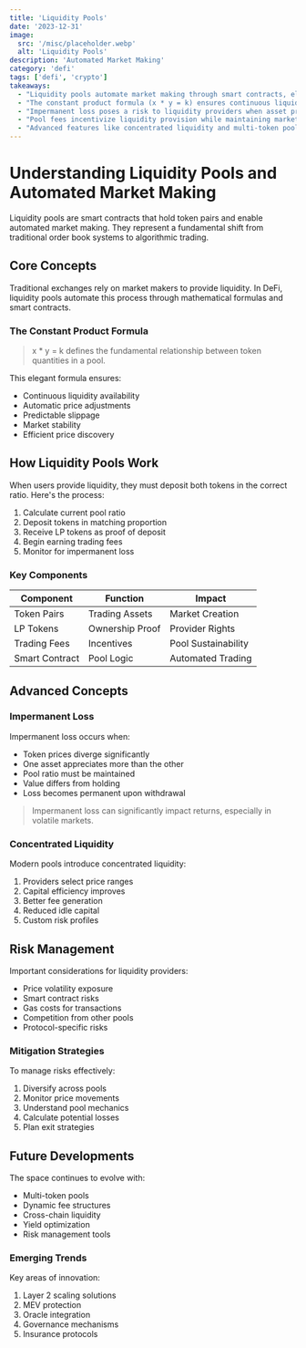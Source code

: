 ```yaml
---
title: 'Liquidity Pools'
date: '2023-12-31'
image:
  src: '/misc/placeholder.webp'
  alt: 'Liquidity Pools'
description: 'Automated Market Making'
category: 'defi'
tags: ['defi', 'crypto']
takeaways:
  - "Liquidity pools automate market making through smart contracts, eliminating the need for traditional order books."
  - "The constant product formula (x * y = k) ensures continuous liquidity and price stability."
  - "Impermanent loss poses a risk to liquidity providers when asset prices diverge significantly."
  - "Pool fees incentivize liquidity provision while maintaining market efficiency."
  - "Advanced features like concentrated liquidity and multi-token pools optimize capital efficiency."
---
```


# Understanding Liquidity Pools and Automated Market Making

Liquidity pools are smart contracts that hold token pairs and enable automated market making. They represent a fundamental shift from traditional order book systems to algorithmic trading.

## Core Concepts

Traditional exchanges rely on market makers to provide liquidity. In DeFi, liquidity pools automate this process through mathematical formulas and smart contracts.

### The Constant Product Formula

> x * y = k defines the fundamental relationship between token quantities in a pool.

This elegant formula ensures:

* Continuous liquidity availability
* Automatic price adjustments
* Predictable slippage
* Market stability
* Efficient price discovery

## How Liquidity Pools Work

When users provide liquidity, they must deposit both tokens in the correct ratio. Here's the process:

1. Calculate current pool ratio
2. Deposit tokens in matching proportion
3. Receive LP tokens as proof of deposit
4. Begin earning trading fees
5. Monitor for impermanent loss

### Key Components

| Component | Function | Impact |
|-----------|----------|---------|
| Token Pairs | Trading Assets | Market Creation |
| LP Tokens | Ownership Proof | Provider Rights |
| Trading Fees | Incentives | Pool Sustainability |
| Smart Contract | Pool Logic | Automated Trading |

## Advanced Concepts

### Impermanent Loss

Impermanent loss occurs when:

* Token prices diverge significantly
* One asset appreciates more than the other
* Pool ratio must be maintained
* Value differs from holding
* Loss becomes permanent upon withdrawal

> Impermanent loss can significantly impact returns, especially in volatile markets.

### Concentrated Liquidity

Modern pools introduce concentrated liquidity:

1. Providers select price ranges
2. Capital efficiency improves
3. Better fee generation
4. Reduced idle capital
5. Custom risk profiles

## Risk Management

Important considerations for liquidity providers:

* Price volatility exposure
* Smart contract risks
* Gas costs for transactions
* Competition from other pools
* Protocol-specific risks

### Mitigation Strategies

To manage risks effectively:

1. Diversify across pools
2. Monitor price movements
3. Understand pool mechanics
4. Calculate potential losses
5. Plan exit strategies

## Future Developments

The space continues to evolve with:

* Multi-token pools
* Dynamic fee structures
* Cross-chain liquidity
* Yield optimization
* Risk management tools

### Emerging Trends

Key areas of innovation:

1. Layer 2 scaling solutions
2. MEV protection
3. Oracle integration
4. Governance mechanisms
5. Insurance protocols

